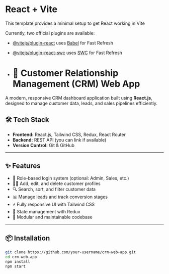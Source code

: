 # React + Vite

This template provides a minimal setup to get React working in Vite

Currently, two official plugins are available:

- [@vitejs/plugin-react](https://github.com/vitejs/vite-plugin-react/blob/main/packages/plugin-react/README.md) uses [Babel](https://babeljs.io/) for Fast Refresh
- [@vitejs/plugin-react-swc](https://github.com/vitejs/vite-plugin-react-swc) uses [SWC](https://swc.rs/) for Fast Refresh

- # 🚀 Customer Relationship Management (CRM) Web App

A modern, responsive CRM dashboard application built using **React.js**, designed to manage customer data, leads, and sales pipelines efficiently.

## 🛠 Tech Stack

- **Frontend:** React.js, Tailwind CSS, Redux, React Router
- **Backend:** REST API (you can link if available)
- **Version Control:** Git & GitHub

---

## ✨ Features

- 🔐 Role-based login system (optional: Admin, Sales, etc.)
- 🧑‍💼 Add, edit, and delete customer profiles
- 🔍 Search, sort, and filter customer data
- 📊 Manage leads and track conversion stages
- ⚡ Fully responsive UI with Tailwind CSS
- 🔄 State management with Redux
- 📁 Modular and maintainable codebase

---



## 📦 Installation

```bash
git clone https://github.com/your-username/crm-web-app.git
cd crm-web-app
npm install
npm start

